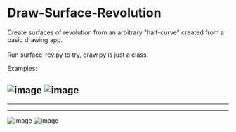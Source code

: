 # Draw-Surface-Revolution
Create surfaces of revolution from an arbitrary "half-curve" created from a basic drawing app. <br/><br/>
Run surface-rev.py to try, draw.py is just a class.

Examples: 

![image](https://github.com/vivek-ramadhar/Draw-Surface-Revolution/assets/47376625/fcde7439-b5bc-4493-8951-db3eeedc8210)
![image](https://github.com/vivek-ramadhar/Draw-Surface-Revolution/assets/47376625/02428509-be5c-49dd-a2c9-b85ff0ae0ffe)
---
---
---
![image](https://github.com/vivek-ramadhar/Draw-Surface-Revolution/assets/47376625/6f55a229-fb71-4bd1-8a9d-18da82d26808)
![image](https://github.com/vivek-ramadhar/Draw-Surface-Revolution/assets/47376625/2f0a235e-a1ce-49cf-82d5-e482571f123f)
